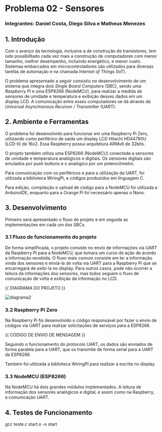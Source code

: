 # Problema 02 - Sensores

### Integrantes: Daniel Costa, Diego Silva e Matheus Menezes

## 1. Introdução 

Com o avanço da tecnologia, inclusive a de construção de transistores, tem sido possibilitado cada vez mais a construção de computadores com menor tamanho, melhor desempenho, incluindo energético, e menor custo. Sistemas embarcados em microcontroladores são utilizados para diversas tarefas de automação e na chamada *Internet of Things* (IoT).

O problema apresentado a seguir consistiu no desenvolvimento de um sistema que integra dois *Single Board Computers* (SBC), sendo uma *Raspberry Pi* e  uma ESP8266 (NodeMCU), para realizar a medida de sensores de umidade e temperatura e exibição desses dados em um display LCD. A comunicação entre esses computadores se dá através da *Universal Asynchronous Receiver / Transmitter* (UART).

## 2. Ambiente e Ferramentas

O problema foi desenvolvido para funcionar em uma Raspberry Pi Zero, utilizando como periférico de saída um display LCD Hitachi HD44780U (LCD-II) de 16x2. Essa Raspberry possui arquitetura ARMv6 de 32bits.

O projeto também utiliza uma ESP8266 (NodeMCU) conectada a sensores de umidade e temperatura analógicos e digitais. Os sensores digitais são emulados por push buttons e o analógico por um potenciômetro.

Para comunicação com os periféricos e para a utilização da UART, foi utilizada a biblioteca WiringPi, e códigos produzidos em linguagem C.

Para edição, compilação e upload de código para a NodeMCU foi utilizada a ArduinoIDE, enquanto para a Orange Pi foi necessário apenas o Nano.

## 3. Desenvolvimento

Primeiro será apresentado o fluxo do projeto e em seguida as implementações em cada um dos SBCs.

### 3.1 Fluxo de funcionamento do projeto

De forma simplificada, o projeto consiste no envio de informações via UART da Raspberry Pi para a NodeMCU, que tomara um curso de ação de acordo a informação recebida. O fluxo mais comum consiste em ler a informação vinda dos sensores e enviá-la de volta via UART para a Raspberry Pi que se encarregará de exibi-la no display. Para outros casos, pode não ocorrer a leitura da informações dos sensores, mas todos seguem o fluxo de comunicação de volta e exibição da informação no LCD.

{{ DIAGRAMA DO PROJETO }}

![diagrama2](https://user-images.githubusercontent.com/38412142/199864012-eaaeb39f-32b8-4355-ba21-03b63e2f739f.png)


### 3.2 Raspberry Pi Zero

Na Raspberry Pi foi desenvolvido o código responsável por fazer o envio de códigos via UART para realizar solicitações de serviços para a ESP8266.

{{ CÓDIGO DE ENVIO DE MENSAGEM }}

Seguindo o funcionamento do protocolo UART, os dados são enviados de forma paralela para a UART, que os transmite de forma serial para a UART da ESP8266. 

Também foi utilizada a biblioteca WiringPI para realizar a escrita no display.

### 3.3 NodeMCU (ESP8266)

Na NodeMCU há dois grandes módulos implementados. A leitura de informação dos sensores analógicos e digital, e assim como na Raspberry, a comunicação UART.

## 4. Testes de Funcionamento

gcc teste.c start.o -o start

